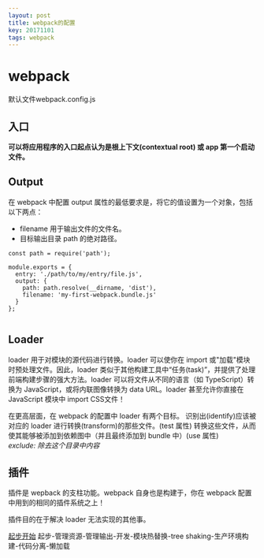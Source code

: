 ```yaml
---
layout: post
title: webpack的配置
key: 20171101
tags: webpack
---
```

# webpack
默认文件webpack.config.js
## 入口
**可以将应用程序的入口起点认为是根上下文(contextual root) 或 app 第一个启动文件。**
## Output
在 webpack 中配置 output 属性的最低要求是，将它的值设置为一个对象，包括以下两点：

* filename 用于输出文件的文件名。
* 目标输出目录 path 的绝对路径。

```
const path = require('path');

module.exports = {
  entry: './path/to/my/entry/file.js',
  output: {
    path: path.resolve(__dirname, 'dist'),
    filename: 'my-first-webpack.bundle.js'
  }
};
         
```                        
## Loader

loader 用于对模块的源代码进行转换。loader 可以使你在 import 或"加载"模块时预处理文件。因此，loader 类似于其他构建工具中“任务(task)”，并提供了处理前端构建步骤的强大方法。loader 可以将文件从不同的语言（如 TypeScript）转换为 JavaScript，或将内联图像转换为 data URL。loader 甚至允许你直接在 JavaScript 模块中 import CSS文件！

在更高层面，在 webpack 的配置中 loader 有两个目标。
识别出(identify)应该被对应的 loader 进行转换(transform)的那些文件。(test 属性)
转换这些文件，从而使其能够被添加到依赖图中（并且最终添加到 bundle 中）(use 属性)  
*exclude:  除去这个目录中内容*
## 插件
插件是 wepback 的支柱功能。webpack 自身也是构建于，你在 webpack 配置中用到的相同的插件系统之上！

插件目的在于解决 loader 无法实现的其他事。  

[起步开始](https://www.webpackjs.com/guides/getting-started/)
起步-管理资源-管理输出-开发-模块热替换-tree shaking-生产环境构建-代码分离-懒加载
